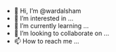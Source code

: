 - 👋 Hi, I’m @wardalsham
- 👀 I’m interested in ...
- 🌱 I’m currently learning ...
- 💞️ I’m looking to collaborate on ...
- 📫 How to reach me ...

<!---
wardalsham/wardalsham is a ✨ special ✨ repository because its `README.md` (this file) appears on your GitHub profile.
You can click the Preview link to take a look at your changes.
--->
